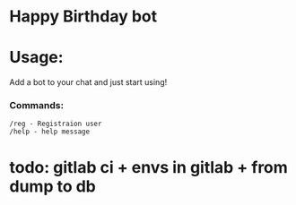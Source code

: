 # Happy Birthday bot

# Usage:
Add a bot to your chat and just start using!

### Commands:
    /reg - Registraion user
    /help - help message


# todo: gitlab ci + envs in gitlab + from dump to db
